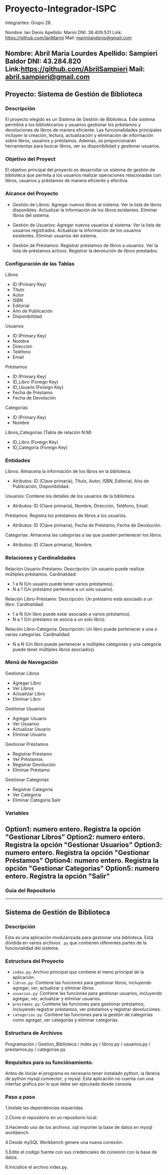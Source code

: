 # Proyecto-Integrador-ISPC

Integrantes: Grupo 28.

Nombre: Ian Denis
Apellido: Marini
DNI: 38.409.531
Link: https://github.com/IanMarini
Mail: mariniiandenis@gmail.com

Nombre: Abril Maria Lourdes
Apellido: Sampieri Baldor
DNI: 43.284.820
Link:https://github.com/AbrilSampieri
Mail: abril.sampieri@gmail.com
---------------------------------------------------------------------------------------------------------------------------------------------------------------------------
## Proyecto: Sistema de Gestión de Biblioteca

### Descripción
El proyecto elegido es un Sistema de Gestión de Biblioteca. Este sistema permitirá a los bibliotecarios y usuarios gestionar los préstamos y devoluciones de libros de manera eficiente. Las funcionalidades principales incluyen la creación, lectura, actualización y eliminación de información sobre libros, usuarios y préstamos. Además, se proporcionarán herramientas para buscar libros, ver su disponibilidad y gestionar usuarios.

### Objetivo del Proyect
El objetivo principal del proyecto es desarrollar un sistema de gestión de biblioteca que permita a los usuarios realizar operaciones relacionadas con libros, usuarios y préstamos de manera eficiente y efectiva.

### Alcance del Proyecto
- Gestión de Libros:
Agregar nuevos libros al sistema.
Ver la lista de libros disponibles.
Actualizar la información de los libros existentes.
Eliminar libros del sistema.

- Gestión de Usuarios:
Agregar nuevos usuarios al sistema.
Ver la lista de usuarios registrados.
Actualizar la información de los usuarios existentes.
Eliminar usuarios del sistema.

- Gestión de Préstamos:
Registrar préstamos de libros a usuarios.
Ver la lista de préstamos activos.
Registrar la devolución de libros prestados.

### Configuración de las Tablas
Libros
- ID (Primary Key)
- Título
- Autor
- ISBN
- Editorial
- Año de Publicación
- Disponibilidad

Usuarios
- ID (Primary Key)
- Nombre
- Dirección
- Teléfono
- Email

Préstamos
- ID (Primary Key)
- ID_Libro (Foreign Key)
- ID_Usuario (Foreign Key)
- Fecha de Préstamo
- Fecha de Devolución

Categorías
- ID (Primary Key)
- Nombre

Libros_Categorías (Tabla de relación N:M)
- ID_Libro (Foreign Key)
- ID_Categoría (Foreign Key)

### Entidades
Libros: Almacena la información de los libros en la biblioteca.
- Atributos: ID (Clave primaria), Título, Autor, ISBN, Editorial, Año de Publicación, Disponibilidad.

Usuarios: Contiene los detalles de los usuarios de la biblioteca.
- Atributos: ID (Clave primaria), Nombre, Dirección, Teléfono, Email.

Préstamos: Registra los préstamos de libros a los usuarios.
- Atributos: ID (Clave primaria), Fecha de Préstamo, Fecha de Devolución.

Categorías: Almacena las categorías a las que pueden pertenecer los libros. 
- Atributos: ID (Clave primaria), Nombre.

### Relaciones y Cardinalidades

Relación Usuario-Préstamo:
Descripción: Un usuario puede realizar múltiples préstamos.
Cardinalidad:
- 1 a N (Un usuario puede tener varios préstamos).
- N a 1 (Un préstamo pertenece a un solo usuario).
  
Relación Libro-Préstamo:
Descripción: Un préstamo está asociado a un libro.
Cardinalidad:
- 1 a N (Un libro puede estar asociado a varios préstamos).
- N a 1 (Un préstamo se asocia a un solo libro).
  
Relación Libro-Categoría:
Descripción: Un libro puede pertenecer a una o varias categorías.
Cardinalidad:
- N a N (Un libro puede pertenecer a múltiples categorías y una categoría puede tener múltiples libros asociados).

### Menú de Navegación

Gestionar Libros
- Agregar Libro
- Ver Libros
- Actualizar Libro
- Eliminar Libro
    
Gestionar Usuarios
- Agregar Usuario
- Ver Usuarios
- Actualizar Usuario
- Eliminar Usuario
    
Gestionar Préstamos
- Registrar Préstamo
- Ver Préstamos
- Registrar Devolución
- Eliminar Préstamo
  
Gestionar Categorias
- Registrar Categoria
- Ver Categoria
- Eliminar Categoria
Salir

### Variables
Option1: numero entero. Registra la opción "Gestionar Libros"
Option2: numero entero. Registra la opción "Gestionar Usuarios"
Option3: numero entero. Registra la opción "Gestionar Préstamos"
Option4: numero entero. Registra la opción "Gestionar Categorias"
Option5: numero entero. Registra la opción "Salir"
---------------------------------------------------------------------------------------------------------------------------------------------------------------------------
### Guia del Repositorio


---------------------------------------------------------------------------------------------------------------------------------------------------------------------------
## Sistema de Gestión de Biblioteca
### Descripción
Esta es una aplicación modularizada para gestionar una biblioteca. Está dividida en varios archivos `.py` que contienen diferentes partes de la funcionalidad del sistema.

### Estructura del Proyecto
- `index.py`: Archivo principal que contiene el menú principal de la aplicación.
- `libros.py`: Contiene las funciones para gestionar libros, incluyendo agregar, ver, actualizar y eliminar libros.
- `usuarios.py`: Contiene las funciones para gestionar usuarios, incluyendo agregar, ver, actualizar y eliminar usuarios.
- `prestamos.py`: Contiene las funciones para gestionar préstamos, incluyendo registrar préstamos, ver préstamos y registrar devoluciones.
- `categorias.py`: Contiene las funciones para la gestión de categorías como agregar, ver categorías y eliminar categorías.

### Estructura de Archivos
Programación / Gestion_Biblioteca / index.py / libros.py / usuarios.py / prestamos.py / categorias.py

### Requisitos para su funciónamiento.
Antes de iniciar el programa es necesario tener instalado python, la libreria de python mysql.connector; y mysql. Esta aplicación no cuenta con una interfaz gráfica por lo que debe ser ejecutada desde consola.

### Paso a paso
1.Instale las dependencias requeridas.
  
2.Clone el repositorio en un repositorio local.
  
3.Haciendo uso de los archivos .sql importer la base de datos en mysql workbench.
  
4.Desde mySQL Workbench genere una nueva conexión.
  
5.Edite el codigo fuente con sus credenciales de conexión con la base de datos.
  
6.Inicialice el archivo index.py.
